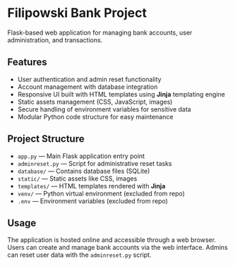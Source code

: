 # Filipowski Bank Project

Flask-based web application for managing bank accounts, user administration, and transactions.

## Features

- User authentication and admin reset functionality
- Account management with database integration
- Responsive UI built with HTML templates using **Jinja** templating engine
- Static assets management (CSS, JavaScript, images)
- Secure handling of environment variables for sensitive data
- Modular Python code structure for easy maintenance

## Project Structure

- `app.py` — Main Flask application entry point  
- `adminreset.py` — Script for administrative reset tasks  
- `database/` — Contains database files (SQLite)  
- `static/` — Static assets like CSS, images  
- `templates/` — HTML templates rendered with **Jinja**  
- `venv/` — Python virtual environment (excluded from repo)  
- `.env` — Environment variables (excluded from repo)  

## Usage

The application is hosted online and accessible through a web browser. Users can create and manage bank accounts via the web interface. Admins can reset user data with the `adminreset.py` script.
